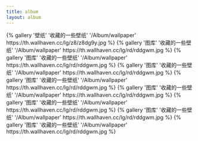 ```yaml
---
title: album
layout: album
---
```


<div class="row">
{% gallery '壁纸' '收藏的一些壁纸' '/Album/wallpaper' https://th.wallhaven.cc/lg/z8/z8dg9y.jpg %}
{% gallery '图库' '收藏的一些壁纸' '/Album/wallpaper' https://th.wallhaven.cc/lg/rd/rddgwm.jpg %}
{% gallery '图库' '收藏的一些壁纸' '/Album/wallpaper' https://th.wallhaven.cc/lg/rd/rddgwm.jpg %}
{% gallery '图库' '收藏的一些壁纸' '/Album/wallpaper' https://th.wallhaven.cc/lg/rd/rddgwm.jpg %}
{% gallery '图库' '收藏的一些壁纸' '/Album/wallpaper' https://th.wallhaven.cc/lg/rd/rddgwm.jpg %}
{% gallery '图库' '收藏的一些壁纸' '/Album/wallpaper' https://th.wallhaven.cc/lg/rd/rddgwm.jpg %}
{% gallery '图库' '收藏的一些壁纸' '/Album/wallpaper' https://th.wallhaven.cc/lg/rd/rddgwm.jpg %}
{% gallery '图库' '收藏的一些壁纸' '/Album/wallpaper' https://th.wallhaven.cc/lg/rd/rddgwm.jpg %}
{% gallery '图库' '收藏的一些壁纸' '/Album/wallpaper' https://th.wallhaven.cc/lg/rd/rddgwm.jpg %}
</div>
